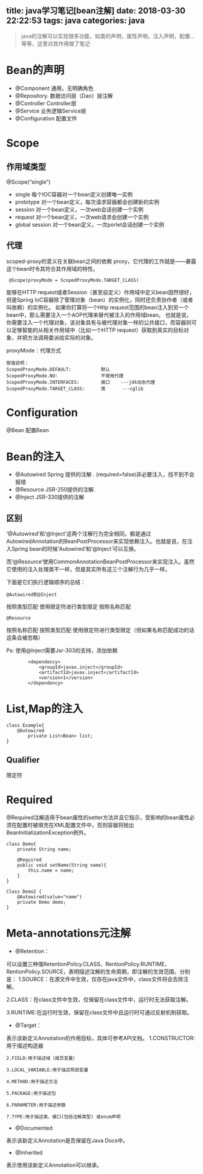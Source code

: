 title: java学习笔记[bean注解]
date: 2018-03-30 22:22:53
tags: java
categories: java
---

>java的注解可以实现很多功能，如类的声明，属性声明，注入声明，配置...等等，这里对其作用做了笔记

# Bean的声明

* @Component 通用，无明确角色
* @Repository. 数据访问层（Dao）层注解
* @Controller  Controller层
* @Service  业务逻辑Service层
* @Configuration 配置文件

# Scope

## 作用域类型

@Scope(“single”)    
* single          每个IOC容器对一个bean定义创建唯一实例 
* prototype    对一个bean定义，每次请求容器都会创建新的实例 
* session         对一个bean定义，一次web会话创建一个实例 
* request            对一个bean定义，一次web请求会创建一个实例 
* global session    对一个bean定义，一次porlet会话创建一个实例 

## 代理
scoped-proxy的意义在关联bean之间的依赖
proxy，它代理的工作就是——暴露这个bean时令其符合其作用域的特性。

```
 @Scope(proxyMode = ScopedProxyMode.TARGET_CLASS)
```
 

能够在HTTP request或者Session（甚至自定义）作用域中定义bean固然很好，但是Spring IoC容器除了管理对象（bean）的实例化，同时还负责协作者（或者叫依赖）的实例化。
如果你打算将一个Http request范围的bean注入到另一个bean中，那么需要注入一个AOP代理来替代被注入的作用域bean。
也就是说，你需要注入一个代理对象，该对象具有与被代理对象一样的公共接口，而容器则可以足够智能的从相关作用域中（比如一个HTTP request）获取到真实的目标对象，并把方法调用委派给实际的对象。


proxyMode：代理方式

```
取值说明：  
ScopedProxyMode.DEFAULT:           默认  
ScopedProxyMode.NO:                不使用代理
ScopedProxyMode.INTERFACES:        接口    ---jdk动态代理
ScopedProxyMode.TARGET_CLASS:      类      ---cglib
```

# Configuration

@Bean
配置Bean

# Bean的注入

* @Autowired          Spring 提供的注解 .    (required=false)非必要注入，找不到不会报错
* @Resource           JSR-250提供的注解.    
* @Inject                JSR-330提供的注解

## 区别

‘@Autowired’和‘@Inject’这两个注解行为完全相同，都是通过AutowiredAnnotation的BeanPostProcessor来实现依赖注入。也就是说，在注入Spring bean的时候‘Autowired’和‘@Inject’可以互换。

而‘@Resource’使用CommonAnnotationBeanPostProcessor来实现注入。虽然它使用的注入处理类不一样，但是其实所有这三个注解行为几乎一样。

下面是它们执行逻辑顺序的总结：

`@Autowired和@Inject`

按照类型匹配
使用限定符进行类型限定
按照名称匹配


`@Resource`


按照名称匹配
按照类型匹配
使用限定符进行类型限定（但如果名称匹配成功的话这条会被忽略）


Ps: 使用@Inject需要Jsr-303的支持，添加依赖

```
		<dependency>
			<groupId>javax.inject</groupId>
			<artifactId>javax.inject</artifactId>
			<version>1</version>
		</dependency>
```

# List,Map的注入

```
class Example{
    @Autowired
		private List<Bean> list;
}
```

## Qualifier

限定符

# Required

@Required注解适用于bean属性的setter方法并且它指示，受影响的bean属性必须在配置时被填充在XML配置文件中，否则容器将抛出BeanInitializationException例外。

```
class Demo{
    private String name;

    @Required
    public void setName(String name){
        this.name = name;
    }
}

Class Demo2 {
    @Autowired(value="name")
    private Demo demo;
}
```


# Meta-annotations元注解

* @Retention：

 可以设置三种值RetentionPolicy.CLASS、RentionPolicy.RUNTIME、RentionPolicy.SOURCE，表明描述注解的生命周期，即注解的生效范围，分别是：
   1.SOURCE：在源文件中生效，仅存在java文件中，class文件将会去除注解。

   2.CLASS：在class文件中生效，仅保留在class文件中，运行时无法获取注解。

   3.RUNTIME:在运行时生效，保留在class文件中且运行时可通过反射机制获取。

* @Target：

 表示该新定义Annotation的作用目标，具体可参考API文档。
    1.CONSTRUCTOR:用于描述构造器

    2.FIELD:用于描述域（成员变量）

    3.LOCAL_VARIABLE:用于描述局部变量

    4.METHOD:用于描述方法

    5.PACKAGE:用于描述包

    6.PARAMETER:用于描述参数

    7.TYPE:用于描述类、接口(包括注解类型) 或enum声明

* @Documented

 表示该新定义Annotation是否保留在Java Docs中。

* @Inherited

 表示使用该新定义Annotation可以继承。



